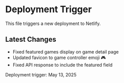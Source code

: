 # Deployment Trigger

This file triggers a new deployment to Netlify.

## Latest Changes
- Fixed featured games display on game detail page
- Updated favicon to game controller emoji 🎮
- Fixed API response to include the featured field

Deployment trigger: May 13, 2025

